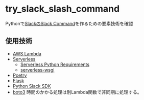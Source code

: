 # try_slack_slash_command

Pythonで[SlackのSlack Command](https://api.slack.com/interactivity/slash-commands)を作るための要素技術を確認

## 使用技術

- [AWS Lambda](https://aws.amazon.com/jp/lambda/)
- [Serverless](https://www.serverless.com/)
  - [Serverless Python Requirements](https://github.com/UnitedIncome/serverless-python-requirements)
  - [serverless-wsgi](https://github.com/logandk/serverless-wsgi)
- [Poetry](https://python-poetry.org/)
- [Flask](https://flask.palletsprojects.com/en/2.0.x/)
- [Python Slack SDK](https://slack.dev/python-slack-sdk/)
- [boto3](https://aws.amazon.com/jp/sdk-for-python/) 時間のかかる処理は別Lambda関数で非同期に処理する。
